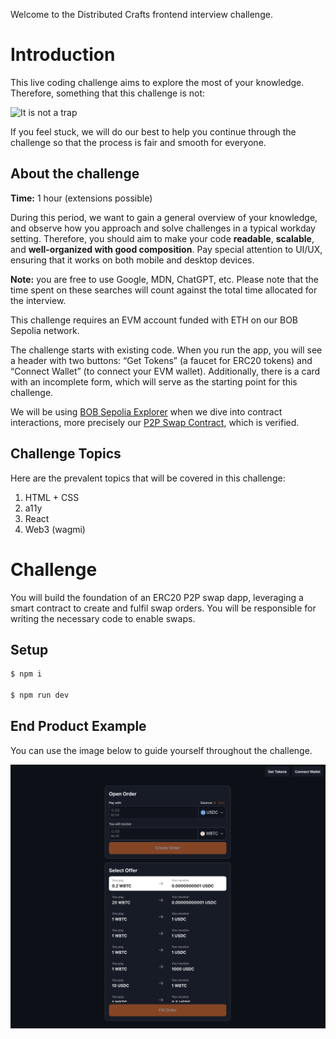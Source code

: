 Welcome to the Distributed Crafts frontend interview challenge.

# Introduction

This live coding challenge aims to explore the most of your knowledge. Therefore, something that this challenge is not:

![It is not a trap](https://hothardware.com/ContentImages/NewsItem/42804/content/itsatrap.jpg)

If you feel stuck, we will do our best to help you continue through the challenge so that the process is fair and smooth for everyone.

## About the challenge

**Time:** 1 hour (extensions possible)

During this period, we want to gain a general overview of your knowledge, and observe how you approach and solve challenges in a typical workday setting. Therefore, you should aim to make your code **readable**, **scalable**, and **well-organized with good composition**. Pay special attention to UI/UX, ensuring that it works on both mobile and desktop devices.

**Note:** you are free to use Google, MDN, ChatGPT, etc. Please note that the time spent on these searches will count against the total time allocated for the interview.

This challenge requires an EVM account funded with ETH on our BOB Sepolia network.

The challenge starts with existing code. When you run the app, you will see a header with two buttons: “Get Tokens” (a faucet for ERC20 tokens) and “Connect Wallet” (to connect your EVM wallet). Additionally, there is a card with an incomplete form, which will serve as the starting point for this challenge.

We will be using [BOB Sepolia Explorer](https://testnet-explorer.gobob.xyz/) when we dive into contract interactions, more precisely our [P2P Swap Contract](https://testnet-explorer.gobob.xyz/address/0xE0Fd942cEa2f2e56f26AAC279F8D0F280bF52d7C?tab=contact_code), which is verified.

## Challenge Topics

Here are the prevalent topics that will be covered in this challenge:

1. HTML + CSS
2. a11y
3. React
4. Web3 (wagmi)

# Challenge

You will build the foundation of an ERC20 P2P swap dapp, leveraging a smart contract to create and fulfil swap orders. You will be responsible for writing the necessary code to enable swaps.

## Setup

```sh
$ npm i

$ npm run dev
```

## End Product Example

You can use the image below to guide yourself throughout the challenge.

![Example](./public/example.png)
